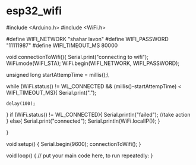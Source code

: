 # esp32_wifi
#include <Arduino.h>
#include <WiFi.h>

#define WIFI_NETWORK "shahar lavon"
#define WIFI_PASSWORD "11111987"
#define WIFI_TIMEOUT_MS 80000

void connectionToWifi(){
  Serial.print("connecting to wifi");
  WiFi.mode(WIFI_STA);
  WiFi.begin(WIFI_NETWORK, WIFI_PASSWORD);

  unsigned long startAttempTime = millis();\

  while (WiFi.status() != WL_CONNECTED && (millis()-startAttempTime) < WIFI_TIMEOUT_MS){
    Serial.print(".");
    
    delay(100);
  }
  if (WiFi.status() != WL_CONNECTED){
    Serial.println("failed");
    //take action
  }
  else{
    Serial.print("connected");
    Serial.println(WiFi.localIP());
  }

}

void setup() {
  Serial.begin(9600);
  connectionToWifi();
}

void loop() {
  // put your main code here, to run repeatedly:
}
